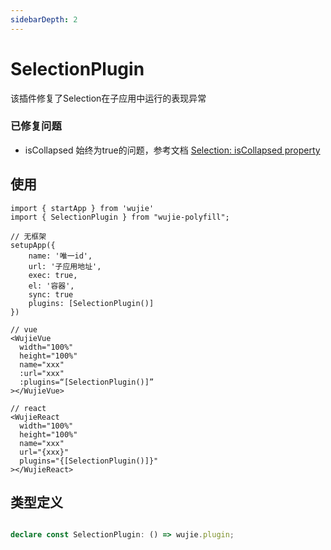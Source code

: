 ```yaml
---
sidebarDepth: 2
---
```

# SelectionPlugin

该插件修复了Selection在子应用中运行的表现异常

### 已修复问题

- isCollapsed 始终为true的问题，参考文档 [Selection: isCollapsed property](https://developer.mozilla.org/en-US/docs/Web/API/Selection/isCollapsed)

## 使用

```tsx
import { startApp } from 'wujie'
import { SelectionPlugin } from "wujie-polyfill";

// 无框架
setupApp({
    name: '唯一id',
    url: '子应用地址',
    exec: true,
    el: '容器',
    sync: true
    plugins: [SelectionPlugin()]
})

// vue
<WujieVue
  width="100%"
  height="100%"
  name="xxx"
  :url="xxx"
  :plugins=“[SelectionPlugin()]”
></WujieVue>

// react
<WujieReact
  width="100%"
  height="100%"
  name="xxx"
  url="{xxx}"
  plugins="{[SelectionPlugin()]}"
></WujieReact>

```

## 类型定义

```ts

declare const SelectionPlugin: () => wujie.plugin;


```
